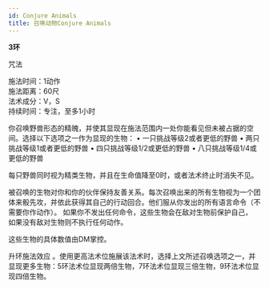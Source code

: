 ```yaml
---
id: Conjure Animals
title: 召唤动物Conjure Animals
---
```


**3环**

咒法

施法时间：1动作  
施法距离：60尺  
法术成分：V，S  
持续时间：专注，至多1小时  


你召唤野兽形态的精魄，并使其显现在施法范围内一处你能看见但未被占据的空间。选择以下选项之一作为显现的生物：
• 一只挑战等级2或者更低的野兽
• 两只挑战等级1或者更低的野兽
• 四只挑战等级1/2或更低的野兽
• 八只挑战等级1/4或更低的野兽


每只野兽同时视为精类生物，并且在生命值降至0时，或者法术终止时消失不见。


被召唤的生物对你和你的伙伴保持友善关系。每次召唤出来的所有生物视为一个团体来骰先攻，并依此获得其自己的行动回合。他们服从你发出的所有语言命令（不需要你作动作）。
如果你不发出任何命令，这些生物会在敌对生物前保护自己，
如果没有敌对生物则不执行任何动作。


这些生物的具体数值由DM掌控。

升环施法效应
。使用更高法术位施展该法术时，选择上文所述召唤选项之一，并显现更多生物：5环法术位显现两倍生物，7环法术位显现三倍生物，9环法术位显现四倍生物。
